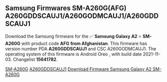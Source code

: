 <h2>Samsung Firmwares SM-A260G(AFG) A260GDDSCAUJ1/A260GODMCAUJ1/A260GDDSCAUJ1</h2>
Download the Samsung firmware for the ✅ <strong>Samsung Galaxy A2 </strong> ⭐ <strong>SM-A260G</strong> with product code <strong>AFG</strong> <strong> from Afghanistan</strong>. This firmware has version number PDA <strong>A260GDDSCAUJ1</strong> and CSC A260GODMCAUJ1. The operating system of this firmware is Android Oreo , with build date 2021-11-03. Changelist <strong>15641782</strong>.


[SM-A260G](https://samfirm.shop/samsung/model/SM-A260G)
[A260GDDSCAUJ1](https://samfirm.shop/samsung/pda/A260GDDSCAUJ1)
[Download Firmware Samsung Galaxy A2 SM-A260G](https://samfirm.shop/samsung/firmware/471167)
